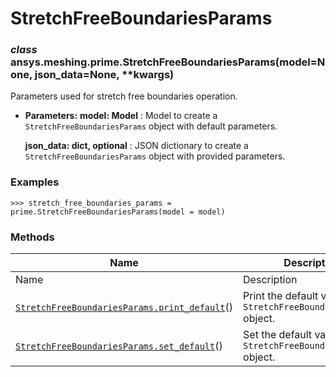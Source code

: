 # StretchFreeBoundariesParams

<a id="ansys.meshing.prime.StretchFreeBoundariesParams"></a>

### *class* ansys.meshing.prime.StretchFreeBoundariesParams(model=None, json_data=None, \*\*kwargs)

Parameters used for stretch free boundaries operation.

* **Parameters:**
  **model: Model**
  : Model to create a `StretchFreeBoundariesParams` object with default parameters.

  **json_data: dict, optional**
  : JSON dictionary to create a `StretchFreeBoundariesParams` object with provided parameters.

### Examples

```pycon
>>> stretch_free_boundaries_params = prime.StretchFreeBoundariesParams(model = model)
```

<!-- !! processed by numpydoc !! -->

### Methods

| Name | Description |
|-----------------------------------------------------------------------------------------------------------------------------------------------------------------------------------|---------------------------------------------------------------------|
| Name | Description |
| [`StretchFreeBoundariesParams.print_default`](ansys.meshing.prime.StretchFreeBoundariesParams.print_default.md#ansys.meshing.prime.StretchFreeBoundariesParams.print_default)()   | Print the default values of `StretchFreeBoundariesParams` object.   |
| [`StretchFreeBoundariesParams.set_default`](ansys.meshing.prime.StretchFreeBoundariesParams.set_default.md#ansys.meshing.prime.StretchFreeBoundariesParams.set_default)()         | Set the default values of the `StretchFreeBoundariesParams` object. |
<!-- vale on -->